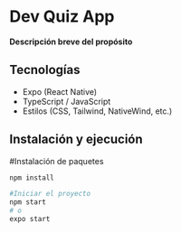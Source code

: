 # Dev Quiz App

**Descripción breve del propósito**

## Tecnologías
- Expo (React Native)
- TypeScript / JavaScript
- Estilos (CSS, Tailwind, NativeWind, etc.)

## Instalación y ejecución
#Instalación de paquetes
```bash
npm install

#Iniciar el proyecto
npm start
# o
expo start
